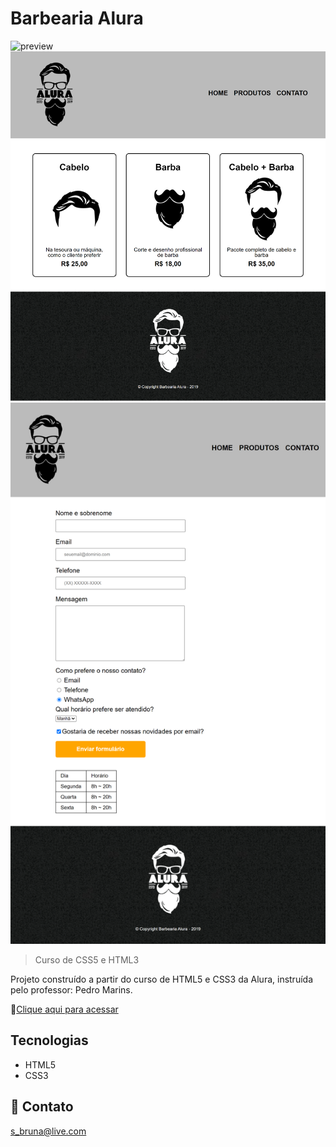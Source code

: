 # Barbearia Alura 
![preview](./.github/preview.png)
![preview](./.github/preview-produtos.png)
![preview](./.github/preview-contato.png)
> Curso de CSS5 e HTML3

Projeto construído a partir do curso de HTML5 e CSS3 da Alura, instruída pelo professor: Pedro Marins.

🔗[Clique aqui para acessar]()

## Tecnologias

- HTML5
- CSS3

## 💜 Contato

s_bruna@live.com 